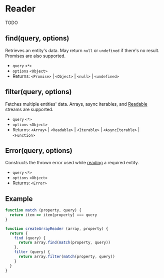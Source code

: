 # Reader

TODO

## find(query, options)

Retrieves an entity's data. May return `null` or `undefined` if there's no result. Promises are also supported.

- `query` `<*>`
- `options` `<Object>`
- Returns: `<Promise>` | `<Object>` | `<null>` | `<undefined>`

## filter(query, options)

Fetches multiple entities' data. Arrays, async iterables, and [Readable](https://nodejs.org/api/stream.html#stream_implementing_a_readable_stream) streams are supported.

- `query` `<*>`
- `options` `<Object>`
- Returns: `<Array>` | `<Readable>` | `<Iterable>` | `<AsyncIterable>` | `<Function>`

## Error(query, options)

Constructs the thrown error used while [reading](store.md#readquery) a required entity.

- `query` `<*>`
- `options` `<Object>`
- Returns: `<Error>`

## Example

```javascript
function match (property, query) {
  return item => item[property] === query
}

function createArrayReader (array, property) {
  return {
    find (query) {
      return array.find(match(property, query))
    },
    filter (query) {
      return array.filter(match(property, query))
    }
  }
}
```
